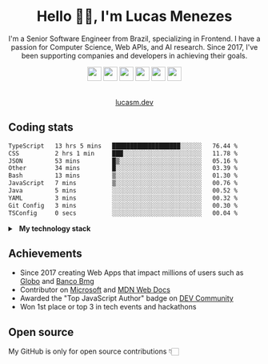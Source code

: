 <h1 align="center">Hello 👋🏻, I'm Lucas Menezes</h1>
<p align="center">I'm a Senior Software Engineer from Brazil, specializing in Frontend. I have a passion for Computer Science, Web APIs, and AI research. Since 2017, I've been supporting companies and developers in achieving their goals.</p>

<div align="center">
<a title="X" href="https://x.com/lucasmezs">
<img height="28" width="28" src="https://cdn.simpleicons.org/x/4493f8" /></a>

<a title="Bluesky" href="https://bsky.app/profile/lucasm.dev">
<img height="28" width="28" style="color:red;" src="https://cdn.simpleicons.org/bluesky/4493f8" /></a>

<a title="DEV Community" href="https://dev.to/lucasm">
<img height="28" width="28" src="https://cdn.simpleicons.org/devdotto/4493f8" /></a>

<a title="Codepen" href="https://codepen.io/lucasm">
<img height="28" width="28" src="https://cdn.simpleicons.org/codepen/4493f8" /></a>

<a title="LinkedIn" href="https://linkedin.com/in/lucasmezs">
<img height="28" width="28" src="https://cdn.simpleicons.org/linkedin/4493f8" /></a>

<a title="LinkedIn" href="https://youtube.com/@lucasmdev">
<img height="28" width="28" src="https://cdn.simpleicons.org/youtube/4493f8" /></a>
</div>

</br>

<p align="center"><a href="https://lucasm.dev">lucasm.dev</a></p>


## Coding stats

<!--START_SECTION:waka-->

```txt
TypeScript   13 hrs 5 mins   ███████████████████░░░░░░   76.44 %
CSS          2 hrs 1 min     ███░░░░░░░░░░░░░░░░░░░░░░   11.78 %
JSON         53 mins         █▒░░░░░░░░░░░░░░░░░░░░░░░   05.16 %
Other        34 mins         █░░░░░░░░░░░░░░░░░░░░░░░░   03.39 %
Bash         13 mins         ▒░░░░░░░░░░░░░░░░░░░░░░░░   01.30 %
JavaScript   7 mins          ▒░░░░░░░░░░░░░░░░░░░░░░░░   00.76 %
Java         5 mins          ░░░░░░░░░░░░░░░░░░░░░░░░░   00.52 %
YAML         3 mins          ░░░░░░░░░░░░░░░░░░░░░░░░░   00.32 %
Git Config   3 mins          ░░░░░░░░░░░░░░░░░░░░░░░░░   00.30 %
TSConfig     0 secs          ░░░░░░░░░░░░░░░░░░░░░░░░░   00.04 %
```

<!--END_SECTION:waka-->

<details>
<summary><strong>&nbsp;&nbsp;My technology stack</strong></summary>
</br>

<div>
  
<a title="typescript" href="https://typescriptlang.org">
<img height="48" width="48" src="https://cdn.simpleicons.org/typescript/4493f8" /></a>

<a title="javascript" href="https://developer.mozilla.org/docs/Web/JavaScript">
<img height="48" width="48" src="https://cdn.simpleicons.org/javascript/4493f8" /></a>

<a target="_blank" rel="nodejs" title="nodejs" href="https://nodejs.org">
<img height="48" width="48" src="https://cdn.simpleicons.org/nodedotjs/4493f8" /></a>

<a title="css" href="https://developer.mozilla.org/docs/Web/CSS">
<img height="48" width="48" src="https://cdn.simpleicons.org/css3/4493f8" /></a>

<a title="html" href="https://developer.mozilla.org/docs/Web/HTML">
<img height="48" width="48" src="https://cdn.simpleicons.org/html5/4493f8" /></a>

<a title="react" href="https://react.dev">
<img height="48" width="48" src="https://cdn.simpleicons.org/react/4493f8" /></a>

<a title="nextjs" href="https://nextjs.org">
<img height="48" width="48" src="https://cdn.simpleicons.org/nextdotjs/4493f8" /></a>

<a title="pwa" href="https://developer.mozilla.org/docs/Web/Progressive_web_apps">
<img height="48" width="48" src="https://cdn.simpleicons.org/pwa/4493f8" /></a>

<a title="vite" href="https://vitejs.dev/">
<img height="48" width="48" src="https://cdn.simpleicons.org/vite/4493f8" /></a>

<a title="webpack" href="https://webpack.js.org">
<img height="48" width="48" src="https://cdn.simpleicons.org/webpack/4493f8" /></a>

<a title="storybook" href="https://storybook.js.org/">
<img height="48" width="48" src="https://cdn.simpleicons.org/storybook/4493f8" /></a>

<a title="graphql" href="https://graphql.org">
<img height="48" width="48" src="https://cdn.simpleicons.org/graphql/4493f8" /></a>

<a title="eslint" href="https://eslint.org">
<img height="48" width="48" src="https://cdn.simpleicons.org/eslint/4493f8" /></a>

<a title="jest" href="https://jestjs.io">
<img height="48" width="48" src="https://cdn.simpleicons.org/jest/4493f8" /></a>

<a title="testing library" href="https://testing-library.com/">
<img height="48" width="48" src="https://cdn.simpleicons.org/testinglibrary/4493f8" /></a>

<a title="sass" href="https://sass-lang.com">
<img height="48" width="48" src="https://cdn.simpleicons.org/sass/4493f8" /></a>

<a title="styled-components" href="https://styled-components.com">
<img height="48" width="48" src="https://cdn.simpleicons.org/styledcomponents/4493f8" /></a>

<a title="svg" href="https://developer.mozilla.org/docs/Web/SVG">
<img height="48" width="48" src="https://cdn.simpleicons.org/svg/4493f8" /></a>

<a title="vuejs" href="https://vuejs.org/">
<img height="48" width="48" src="https://cdn.simpleicons.org/vuedotjs/4493f8" /></a>

<a title="svelte" href="https://svelte.dev/">
<img height="48" width="48" src="https://cdn.simpleicons.org/svelte/4493f8" /></a>

<a title="npm" href="https://npmjs.com/">
<img height="48" width="48" src="https://cdn.simpleicons.org/npm/4493f8" /></a>

<a title="yarn" href="https://yarnpkg.com/">
<img height="48" width="48" src="https://cdn.simpleicons.org/yarn/4493f8" /></a>



<a title="git" href="https://git-scm.com">
<img height="48" width="48" src="https://cdn.simpleicons.org/git/4493f8" /></a>

<a title="linux" href="https://distrochooser.de/">
<img height="48" width="48" src="https://cdn.simpleicons.org/linux/4493f8" /></a>

<a title="docker" href="https://docker.com">
<img height="48" width="48" src="https://cdn.simpleicons.org/docker/4493f8" /></a>

<a title="cloudflare" href="https://cloudflare.com">
<img height="48" width="48" src="https://cdn.simpleicons.org/cloudflare/4493f8" /></a>

<a title="azure devops" href="https://azure.microsoft.com/products/devops">
<img height="48" width="48" src="https://lucasm.dev/icon-azure.svg" /></a>

<a title="aws" href="https://aws.amazon.com">
<img height="48" width="48" src="https://cdn.simpleicons.org/amazonwebservices/4493f8" /></a>

<a title="google cloud" href="https://cloud.google.com">
<img height="48" width="48" src="https://cdn.simpleicons.org/googlecloud/4493f8" /></a>

<a title="dynatrace" href="https://dynatrace.com/">
<img height="48" width="48" src="https://cdn.simpleicons.org/dynatrace/4493f8" /></a>

<a title="grafana" href="https://grafana.com">
<img height="48" width="48" src="https://cdn.simpleicons.org/grafana/4493f8" /></a>

<a title="google analytics" href="https://analytics.google.com/">
<img height="48" width="48" src="https://cdn.simpleicons.org/googleanalytics/4493f8" /></a>



<a title="wordpress" href="https://wordpress.org">
<img height="48" width="48" src="https://cdn.simpleicons.org/wordpress/4493f8" /></a>

<a title="postgresql" href="https://postgresql.org">
<img height="48" width="48" src="https://cdn.simpleicons.org/postgresql/4493f8" /></a>

<a title="java" href="https://java.com">
<img height="48" width="48"  src="https://lucasm.dev/icon-java.svg" /></a>

<a title="python" href="https://python.org">
<img height="48" width="48" src="https://cdn.simpleicons.org/python/4493f8" /></a>

<a title="c" href="https://w3schools.com/c">
<img height="48" width="48" src="https://cdn.simpleicons.org/c/4493f8" /></a>

<a title="nginx" href="https://nginx.com">
<img height="48" width="48" src="https://cdn.simpleicons.org/nginx/4493f8" /></a>

<a title="openai" href="https://openai.com">
<img height="48" width="48" src="https://cdn.simpleicons.org/openai/4493f8" /></a>

<a title="github copilot" href="https://github.com/features/copilot">
<img height="48" width="48" src="https://cdn.simpleicons.org/githubcopilot/4493f8" /></a>

</div>

</details>

## Achievements
- Since 2017 creating Web Apps that impact millions of users such as [Globo](https://www.globo.com/?utm_source=lucasm.dev) and [Banco Bmg](https://www.bancobmg.com.br/?utm_source=lucasm.dev)
- Contributor on [Microsoft](https://github.com/microsoft/) and [MDN Web Docs](https://github.com/mdn/)
- Awarded the "Top JavaScript Author" badge on [DEV Community](https://dev.to/lucasm/)
- Won 1st place or top 3 in tech events and hackathons

## Open source
My GitHub is only for open source contributions 👇🏻
